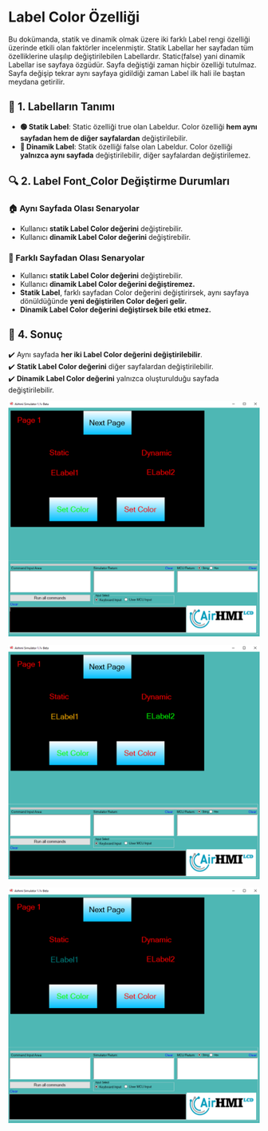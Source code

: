 # Label Color Özelliği

Bu dokümanda, statik ve dinamik olmak üzere iki farklı Label rengi özelliği üzerinde etkili olan faktörler incelenmiştir.
Statik Labellar her sayfadan tüm özelliklerine ulaşılıp değiştirilebilen Labellardır. Static(false) yani dinamik Labellar ise sayfaya özgüdür.
Sayfa değiştiği zaman hiçbir özelliği tutulmaz. Sayfa değişip tekrar aynı sayfaya gidildiği zaman Label ilk hali ile baştan meydana getirilir. 

## 📌 1. Labelların Tanımı
- **🟢 Statik Label**: Static özelliği true olan Labeldur. Color özelliği **hem aynı sayfadan hem de diğer sayfalardan** değiştirilebilir.
- **🔵 Dinamik Label**: Statik özelliği false olan Labeldur. Color  özelliği **yalnızca aynı sayfada** değiştirilebilir, diğer sayfalardan değiştirilemez.

## 🔍 2. Label Font_Color Değiştirme Durumları
### 🏠 Aynı Sayfada Olası Senaryolar
- Kullanıcı **statik Label Color değerini** değiştirebilir.
- Kullanıcı **dinamik Label Color değerini** değiştirebilir.


### 🔄 Farklı Sayfadan Olası Senaryolar
- Kullanıcı **statik Label Color değerini** değiştirebilir.
- Kullanıcı **dinamik Label Color değerini değiştiremez.**
- **Statik Label**, farklı sayfadan Color değerini değiştirirsek, aynı sayfaya dönüldüğünde **yeni değiştirilen Color değeri gelir.**
- **Dinamik Label Color değerini değiştirsek bile etki etmez.**

## 🎯 4. Sonuç
✔️ Aynı sayfada **her iki Label Color değerini değiştirilebilir**.  
✔️ **Statik Label Color değerini** diğer sayfalardan değiştirilebilir.  
✔️ **Dinamik Label Color değerini** yalnızca oluşturulduğu sayfada değiştirilebilir.  

![Açıklama Metni](1.png)

![Açıklama Metni](2.png)

![Açıklama Metni](3.png)
